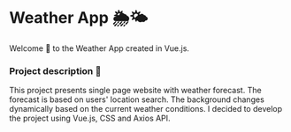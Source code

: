 # Weather App 🌦🌤

Welcome :wave: to the Weather App created in Vue.js.

### Project description 📜

This project presents single page website with weather forecast. The forecast is based on users' location search. The background changes dynamically based on the current weather conditions. I decided to develop the project using Vue.js, CSS and Axios API.
